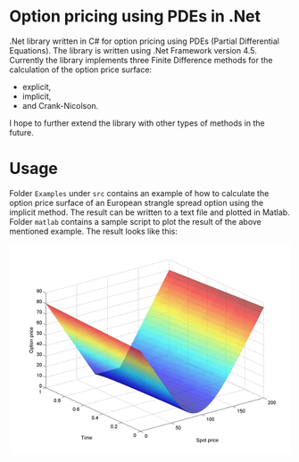 Option pricing using PDEs in .Net
=================================

.Net library written in C# for option pricing using PDEs (Partial Differential Equations). The library is written using .Net Framework version 4.5. Currently the library implements three Finite Difference methods for the calculation of the option price surface:

- explicit,
- implicit,
- and Crank-Nicolson.

I hope to further extend the library with other types of methods in the future.

Usage
=====

Folder `Examples` under `src` contains an example of how to calculate the option price surface of an European strangle spread option using the implicit method. The result can be written to a text file and plotted in Matlab. Folder `matlab` contains a sample script to plot the result of the above mentioned example. The result looks like this: 

![Alt text](/matlab/EuropeanStrangleSpread.png "European strangle spread option surface")
